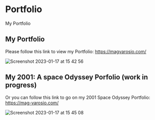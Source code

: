 # Portfolio
My Portfolio

## My Portfolio

Please follow this link to view my Portfolio: https://magvarosio.com/


![Screenshot 2023-01-17 at 15 42 56](https://user-images.githubusercontent.com/112773333/212943377-bc02e821-f36e-4b61-b8d8-30930d302614.png)

## My 2001: A space Odyssey Porfolio (work in progress)

Or you can follow this link to go on my 2001 Space Odyssey Portfolio: https://mag-varosio.com/  


![Screenshot 2023-01-17 at 15 45 08](https://user-images.githubusercontent.com/112773333/212944394-1c4ebb4f-4d65-497e-91a2-95b72cef945a.png)
